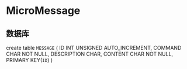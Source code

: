 # MicroMessage

## 数据库
create table `MESSAGE` (
ID INT UNSIGNED AUTO_INCREMENT,
COMMAND CHAR NOT NULL,
DESCRIPTION CHAR,
CONTENT CHAR NOT NULL,
PRIMARY KEY(`ID`)
)